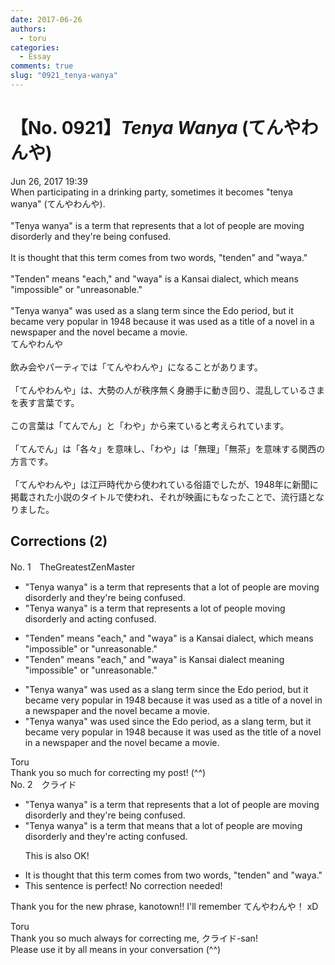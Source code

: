 ```yaml
---
date: 2017-06-26
authors:
  - toru
categories:
  - Essay
comments: true
slug: "0921_tenya-wanya"
---
```


# 【No. 0921】<strong><em>Tenya Wanya</em></strong> (てんやわんや)
<div class="date">Jun 26, 2017 19:39</div>
<div id="post"><div id="body_show_ori">
When participating in a drinking party, sometimes it becomes "tenya wanya" (てんやわんや).<br/><br/>"Tenya wanya" is a term that represents that a lot of people are moving disorderly and they're being confused. <br/><br/>It is thought that this term comes from two words, "tenden" and "waya."<br/><br/>"Tenden" means "each," and "waya" is a Kansai dialect, which means "impossible" or "unreasonable."<br/><br/>"Tenya wanya" was used as a slang term since the Edo period, but it became very popular in 1948 because it was used as a title of a novel in a newspaper and the novel became a movie.
</div></div>

<!-- more -->

<div id="post_ja"><div id="body_show_mo">
てんやわんや<br/><br/>飲み会やパーティでは「てんやわんや」になることがあります。<br/><br/>「てんやわんや」は、大勢の人が秩序無く身勝手に動き回り、混乱しているさまを表す言葉です。<br/><br/>この言葉は「てんでん」と「わや」から来ていると考えられています。<br/><br/>「てんでん」は「各々」を意味し、「わや」は「無理」「無茶」を意味する関西の方言です。<br/><br/>「てんやわんや」は江戸時代から使われている俗語でしたが、1948年に新聞に掲載された小説のタイトルで使われ、それが映画にもなったことで、流行語となりました。
</div></div>

## Corrections (2)
<div id="block"><div class="first_name"> No. 1　<span class="just_name">TheGreatestZenMaster</span></div><div id="block2">
<ul class="correction_field">
<li class="incorrect">"Tenya wanya" is a term that represents that a lot of people are moving disorderly and they're being confused.</li>
<li class="corrected correct">
"Tenya wanya" is a term that represents a lot of people moving disorderly and acting confused.
</li>
</ul>
<ul class="correction_field">
<li class="incorrect">"Tenden" means "each," and "waya" is a Kansai dialect, which means "impossible" or "unreasonable."</li>
<li class="corrected correct">
"Tenden" means "each," and "waya" is Kansai dialect meaning "impossible" or "unreasonable."
</li>
</ul>
<ul class="correction_field">
<li class="incorrect">"Tenya wanya" was used as a slang term since the Edo period, but it became very popular in 1948 because it was used as a title of a novel in a newspaper and the novel became a movie.</li>
<li class="corrected correct">
"Tenya wanya" was used since the Edo period, as a slang term, but it became very popular in 1948 because it was used as the title of a novel in a newspaper and the novel became a movie.
</li>
</ul>
</div><div class="name"><span class="just_name">Toru</span><br>
Thank you so much for correcting my post! (^^)
</div>
</div>
<div id="block"><div class="first_name"> No. 2　<span class="just_name">クライド</span></div><div id="block2">
<ul class="correction_field">
<li class="incorrect">"Tenya wanya" is a term that represents that a lot of people are moving disorderly and they're being confused.</li>
<li class="corrected correct">
"Tenya wanya" is a term that <span class="f_blue">means</span> that a lot of people are moving disorderly and they're <span class="f_red">acting</span> confused.
<p class="correction_comment">This is also OK!</p>
</li>
</ul>
<ul class="correction_field">
<li class="incorrect">It is thought that this term comes from two words, "tenden" and "waya."</li>
<li class="corrected perfect">This sentence is perfect! No correction needed!</li>
</ul>
<p class="comment_small">
 Thank you for the new phrase, kanotown!! I'll remember てんやわんや！ xD
</p>

</div><div class="name"><span class="just_name">Toru</span><br>
Thank you so much always for correcting me, クライド-san!<br/>Please use it by all means in your conversation (^^)
</div>
</div>
